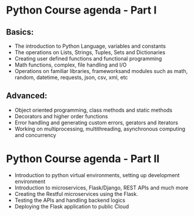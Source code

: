 # Python Course agenda - Part I

## Basics:

- The introduction to Python Language, variables and constants
- The operations on Lists, Strings, Tuples, Sets and Dictionaries
- Creating user defined functions and functional programming
- Math functions, complex, file handling and I/O
- Operations on familiar libraries, frameworksand modules such as math, random, datetime, requests, json, csv, xml, etc

## Advanced:

- Object oriented programming, class methods and static methods
- Decorators and higher order functions
- Error handling and generating custom errors, gerators and iterators
- Working on multiprocessing, multithreading, asynchronous computing and concurrency

# Python Course agenda - Part II

- Introduction to python virtual environments, setting up development environment
- Introduction to microservices, Flask/Django, REST APIs and much more
- Creating the Restful microservices using the Flask.
- Testing the APIs and handling backend logics
- Deploying the Flask application to public Cloud
